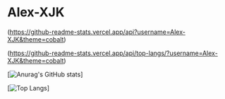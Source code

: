 # Alex-XJK

(https://github-readme-stats.vercel.app/api?username=Alex-XJK&theme=cobalt)

(https://github-readme-stats.vercel.app/api/top-langs/?username=Alex-XJK&theme=cobalt)

[![Anurag's GitHub stats](https://github-readme-stats.vercel.app/api?username=Alex-XJK&theme=cobalt)]

[![Top Langs](https://github-readme-stats.vercel.app/api/top-langs/?username=Alex-XJK&theme=cobalt)]


<!--
Here are some ideas to get you started:

- 🔭 I’m currently working on ...
- 🌱 I’m currently learning ...
- 👯 I’m looking to collaborate on ...
- 🤔 I’m looking for help with ...
- 💬 Ask me about ...
- 📫 How to reach me: ...
- 😄 Pronouns: ...
- ⚡ Fun fact: ...
-->

